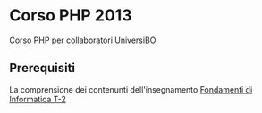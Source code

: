 Corso PHP 2013
==============
Corso PHP per collaboratori UniversiBO
## Prerequisiti
La comprensione dei contenunti dell'insegnamento [Fondamenti di Informatica T-2](http://enricodenti.disi.unibo.it/Fond/2012-2013/index.shtml)

